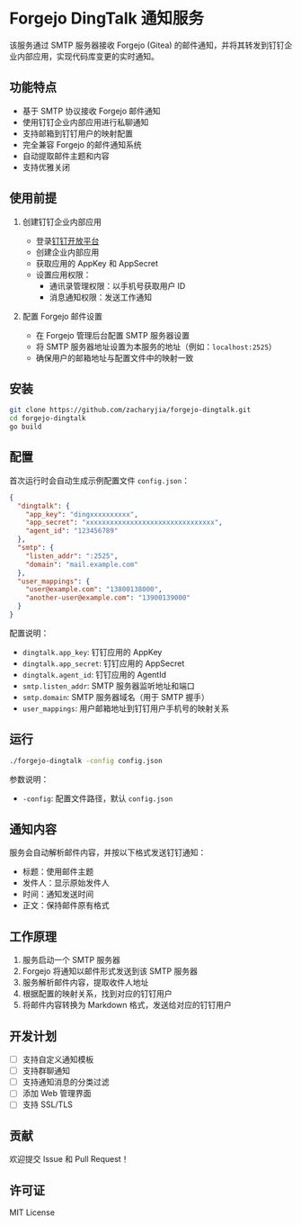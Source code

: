# Forgejo DingTalk 通知服务

该服务通过 SMTP 服务器接收 Forgejo (Gitea) 的邮件通知，并将其转发到钉钉企业内部应用，实现代码库变更的实时通知。

## 功能特点

- 基于 SMTP 协议接收 Forgejo 邮件通知
- 使用钉钉企业内部应用进行私聊通知
- 支持邮箱到钉钉用户的映射配置
- 完全兼容 Forgejo 的邮件通知系统
- 自动提取邮件主题和内容
- 支持优雅关闭

## 使用前提

1. 创建钉钉企业内部应用
   - 登录[钉钉开放平台](https://open.dingtalk.com/)
   - 创建企业内部应用
   - 获取应用的 AppKey 和 AppSecret
   - 设置应用权限：
     - 通讯录管理权限：以手机号获取用户 ID
     - 消息通知权限：发送工作通知

2. 配置 Forgejo 邮件设置
   - 在 Forgejo 管理后台配置 SMTP 服务器设置
   - 将 SMTP 服务器地址设置为本服务的地址（例如：`localhost:2525`）
   - 确保用户的邮箱地址与配置文件中的映射一致

## 安装

```bash
git clone https://github.com/zacharyjia/forgejo-dingtalk.git
cd forgejo-dingtalk
go build
```

## 配置

首次运行时会自动生成示例配置文件 `config.json`：

```json
{
  "dingtalk": {
    "app_key": "dingxxxxxxxxxx",
    "app_secret": "xxxxxxxxxxxxxxxxxxxxxxxxxxxxxxxx",
    "agent_id": "123456789"
  },
  "smtp": {
    "listen_addr": ":2525",
    "domain": "mail.example.com"
  },
  "user_mappings": {
    "user@example.com": "13800138000",
    "another-user@example.com": "13900139000"
  }
}
```

配置说明：
- `dingtalk.app_key`: 钉钉应用的 AppKey
- `dingtalk.app_secret`: 钉钉应用的 AppSecret
- `dingtalk.agent_id`: 钉钉应用的 AgentId
- `smtp.listen_addr`: SMTP 服务器监听地址和端口
- `smtp.domain`: SMTP 服务器域名（用于 SMTP 握手）
- `user_mappings`: 用户邮箱地址到钉钉用户手机号的映射关系

## 运行

```bash
./forgejo-dingtalk -config config.json
```

参数说明：
- `-config`: 配置文件路径，默认 `config.json`

## 通知内容

服务会自动解析邮件内容，并按以下格式发送钉钉通知：

- 标题：使用邮件主题
- 发件人：显示原始发件人
- 时间：通知发送时间
- 正文：保持邮件原有格式

## 工作原理

1. 服务启动一个 SMTP 服务器
2. Forgejo 将通知以邮件形式发送到该 SMTP 服务器
3. 服务解析邮件内容，提取收件人地址
4. 根据配置的映射关系，找到对应的钉钉用户
5. 将邮件内容转换为 Markdown 格式，发送给对应的钉钉用户

## 开发计划

- [ ] 支持自定义通知模板
- [ ] 支持群聊通知
- [ ] 支持通知消息的分类过滤
- [ ] 添加 Web 管理界面
- [ ] 支持 SSL/TLS

## 贡献

欢迎提交 Issue 和 Pull Request！

## 许可证

MIT License